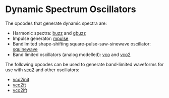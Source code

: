 # **Dynamic Spectrum Oscillators**

The opcodes that generate dynamic spectra are:

- Harmonic spectra: [buzz](../../opcodes/buzz) and [gbuzz](../../opcodes/gbuzz)
- Impulse generator: [mpulse](../../opcodes/mpulse)
- Bandlimited shape-shifting square-pulse-saw-sinewave oscillator: [squinewave](../../opcodes/squinewave)
- Band limited oscillators (analog modelled): [vco](../../opcodes/vco) and [vco2](../../opcodes/vco2)

The following opcodes can be used to generate band-limited waveforms for use with [vco2](../../opcodes/vco2) and other oscillators:

- [vco2init](../../opcodes/vco2init)
- [vco2ft](../../opcodes/vco2ft)
- [vco2ift](../../opcodes/vco2ift)
